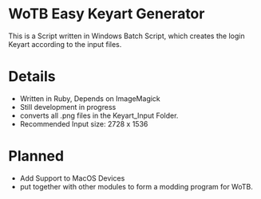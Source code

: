 # WoTB Easy Keyart Generator
This is a Script written in Windows Batch Script, which creates the login Keyart according to the input files. 
# Details
- Written in Ruby, Depends on ImageMagick
- Still development in progress
- converts all .png files in the Keyart_Input Folder.
- Recommended Input size: 2728 x 1536
# Planned
- Add Support to MacOS Devices
- put together with other modules to form a modding program for WoTB.